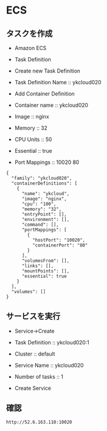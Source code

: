 ECS
===

タスクを作成
------------

- Amazon ECS
- Task Definition
- Create new Task Definition

- Task Definition Name :: ykcloud020

- Add Container Definition

- Container name :: ykcloud020
- Image :: nginx
- Memory :: 32
- CPU Units :: 50
- Essential :: true
- Port Mappings :: 10020 80

```
{
  "family": "ykcloud020",
  "containerDefinitions": [
    {
      "name": "ykcloud",
      "image": "nginx",
      "cpu": "100",
      "memory": "32",
      "entryPoint": [],
      "environment": [],
      "command": [],
      "portMappings": [
        {
          "hostPort": "10020",
          "containerPort": "80"
        }
      ],
      "volumesFrom": [],
      "links": [],
      "mountPoints": [],
      "essential": true
    }
  ],
  "volumes": []
}
```

サービスを実行
--------------

- Service→Create

- Task Definition :: ykcloud020:1
- Cluster :: default
- Service Name :: ykcloud020
- Number of tasks :: 1

- Create Service

確認
----

```
http://52.6.163.110:10020
```
